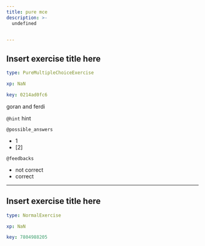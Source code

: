 ```yaml
---
title: pure mce
description: >-
  undefined


---
```

## Insert exercise title here

```yaml
type: PureMultipleChoiceExercise

xp: NaN

key: 0214ad0fc6
```

goran and ferdi


`@hint`
hint





`@possible_answers`
- 1
- [2]

`@feedbacks`
- not correct
- correct




---
## Insert exercise title here

```yaml
type: NormalExercise

xp: NaN

key: 7804988205
```













